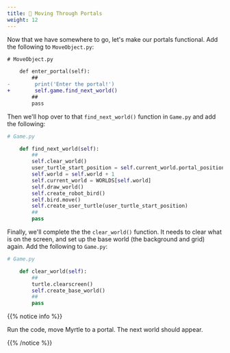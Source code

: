```yaml
---
title: 🔀 Moving Through Portals
weight: 12
---
```


Now that we have somewhere to go, let's make our portals functional.
Add the following to `MoveObject.py`:

```diff
# MoveObject.py

    def enter_portal(self):
        ##
-        print('Enter the portal!')
+        self.game.find_next_world()
        ##
        pass
```

Then we'll hop over to that `find_next_world()` function in `Game.py` and add the following:

```python
# Game.py

    def find_next_world(self):
        ##
        self.clear_world()
        user_turtle_start_position = self.current_world.portal_position
        self.world = self.world + 1
        self.current_world = WORLDS[self.world]
        self.draw_world()
        self.create_robot_bird()
        self.bird.move()
        self.create_user_turtle(user_turtle_start_position)
        ##
        pass
```

Finally, we'll complete the the `clear_world()` function.
It needs to clear what is on the screen, and set up the base world (the background and grid) again.
Add the following to `Game.py`:

```python
# Game.py

    def clear_world(self):
        ##
        turtle.clearscreen()
        self.create_base_world()
        ##
        pass
```

{{% notice info %}}

Run the code, move Myrtle to a portal. The next world should appear.

{{% /notice %}}
